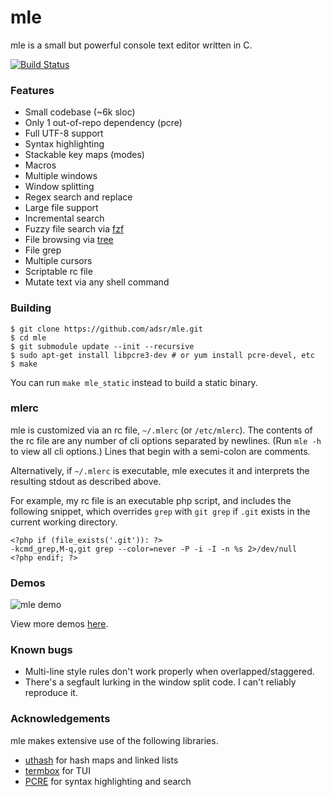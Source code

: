 # mle

mle is a small but powerful console text editor written in C.

[![Build Status](https://travis-ci.org/adsr/mle.svg?branch=master)](https://travis-ci.org/adsr/mle)

### Features

* Small codebase (~6k sloc)
* Only 1 out-of-repo dependency (pcre)
* Full UTF-8 support
* Syntax highlighting
* Stackable key maps (modes)
* Macros
* Multiple windows
* Window splitting
* Regex search and replace
* Large file support
* Incremental search
* Fuzzy file search via [fzf](https://github.com/junegunn/fzf)
* File browsing via [tree](http://mama.indstate.edu/users/ice/tree/)
* File grep
* Multiple cursors
* Scriptable rc file
* Mutate text via any shell command

### Building

    $ git clone https://github.com/adsr/mle.git
    $ cd mle
    $ git submodule update --init --recursive
    $ sudo apt-get install libpcre3-dev # or yum install pcre-devel, etc
    $ make

You can run `make mle_static` instead to build a static binary.

### mlerc

mle is customized via an rc file, `~/.mlerc` (or `/etc/mlerc`). The contents of
the rc file are any number of cli options separated by newlines. (Run `mle -h`
to view all cli options.) Lines that begin with a semi-colon are comments.

Alternatively, if `~/.mlerc` is executable, mle executes it and interprets the
resulting stdout as described above.

For example, my rc file is an executable php script, and includes the following
snippet, which overrides `grep` with `git grep` if `.git` exists in the current
working directory.

    <?php if (file_exists('.git')): ?>
    -kcmd_grep,M-q,git grep --color=never -P -i -I -n %s 2>/dev/null
    <?php endif; ?>

### Demos

![mle demo](http://i.imgur.com/7xGs8fM.gif)

View more demos [here](http://imgur.com/a/ZBmmQ).

### Known bugs

* Multi-line style rules don't work properly when overlapped/staggered.
* There's a segfault lurking in the window split code. I can't reliably
  reproduce it.

### Acknowledgements

mle makes extensive use of the following libraries.

* [uthash](https://troydhanson.github.io/uthash) for hash maps and linked lists
* [termbox](https://github.com/nsf/termbox) for TUI
* [PCRE](http://www.pcre.org/) for syntax highlighting and search
